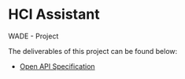 # HCI Assistant
 WADE - Project

The deliverables of this project can be found below:
- [Open API Specification](https://app.swaggerhub.com/apis/ANDREIPREP999_1/HCI_Template/1.0.0)
